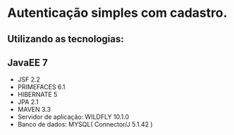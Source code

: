 ﻿# Autenticação simples com cadastro.

## Utilizando as tecnologias:

## JavaEE 7

* JSF 2.2
* PRIMEFACES 6.1
* HIBERNATE 5
* JPA 2.1
* MAVEN 3.3
* Servidor de aplicação: WILDFLY 10.1.0
* Banco de dados: MYSQL( Connector/J 5.1.42 )
